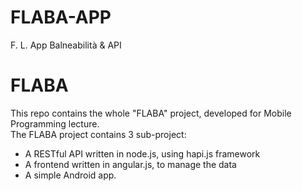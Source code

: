 # FLABA-APP
F. L. App Balneabilità &amp; API
# FLABA
This repo contains the whole "FLABA" project, developed for Mobile Programming lecture.  
The FLABA project contains 3 sub-project:  
- A RESTful API written in node.js, using hapi.js framework  
- A frontend written in angular.js, to manage the data  
- A simple Android app.  
